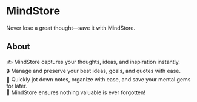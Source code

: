 # MindStore
Never lose a great thought—save it with MindStore.

## About

✍️ MindStore captures your thoughts, ideas, and inspiration instantly. <br>
🔒 Manage and preserve your best ideas, goals, and quotes with ease. <br>
📝 Quickly jot down notes, organize with ease, and save your mental gems for later. <br>
🌟 MindStore ensures nothing valuable is ever forgotten! <br>